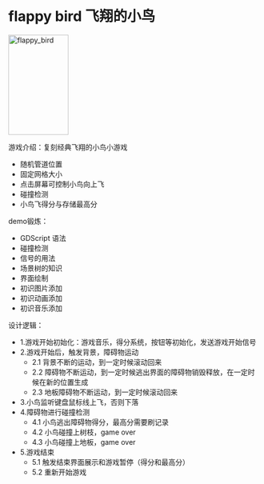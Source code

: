 # flappy bird 飞翔的小鸟
<img src="https://github.com/abcnull/Image-Resources/blob/master/godot-mini-games-demo/flappy_bird.gif" width="120" height="200" alt="flappy_bird">

游戏介绍：复刻经典飞翔的小鸟小游戏
- 随机管道位置
- 固定网格大小
- 点击屏幕可控制小鸟向上飞
- 碰撞检测
- 小鸟飞得分与存储最高分

demo锻炼：
- GDScript 语法
- 碰撞检测
- 信号的用法
- 场景树的知识
- 界面绘制
- 初识图片添加
- 初识动画添加
- 初识音乐添加

设计逻辑：
- 1.游戏开始初始化：游戏音乐，得分系统，按钮等初始化，发送游戏开始信号
- 2.游戏开始后，触发背景，障碍物运动
    - 2.1 背景不断的运动，到一定时候滚动回来
    - 2.2 障碍物不断运动，到一定时候逃出界面的障碍物销毁释放，在一定时候在新的位置生成
    - 2.3 地板障碍物不断运动，到一定时候滚动回来
- 3.小鸟监听键盘鼠标线上飞，否则下落
- 4.障碍物进行碰撞检测
    - 4.1 小鸟逃出障碍物得分，最高分需要刷记录
    - 4.2 小鸟碰撞上树枝，game over
    - 4.3 小鸟碰撞上地板，game over
- 5.游戏结束
    - 5.1 触发结束界面展示和游戏暂停（得分和最高分）
    - 5.2 重新开始游戏